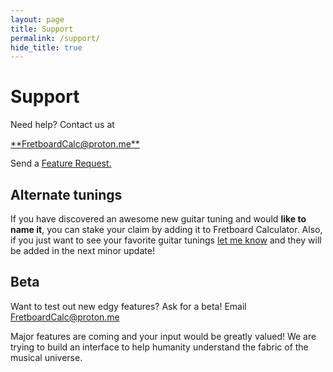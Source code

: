 ```yaml
---
layout: page
title: Support
permalink: /support/
hide_title: true
---
```


# Support
Need help? Contact us at
<!-- Support Request -->
<a href="mailto:FretboardCalc@proton.me?subject=Support%20Request">
   **FretboardCalc@proton.me**
</a>

Send a <a href="mailto:FretboardCalc@proton.me?subject=Feature%20Request">
  Feature Request.
</a>


## Alternate tunings
If you have discovered an awesome new guitar tuning and would <b>like to name it</b>, you can stake your claim by adding it to Fretboard Calculator.  Also, if you just want to see your favorite guitar tunings <a href="mailto:FretboardCalc@proton.me?subject=Alternate%20Tunings&body=I%20wish%20this%20tuning%20was%20included%3A%20__________%0D%0Aand%20it%20should%20have%20cool%20alternate%20names%20like%3A%20____________">
  let me know</a> and they will be added in the next minor update!

## Beta
Want to test out new edgy features?  Ask for a beta!  Email <a href="mailto:FretboardCalc@proton.me?subject=Beta&body=I%20want%20test%20brand%20new%20features%20as%20a%20beta%20tester">
  FretboardCalc@proton.me
</a>

Major features are coming and your input would be greatly valued!  We are trying to build an interface to help humanity understand the fabric of the musical universe.



